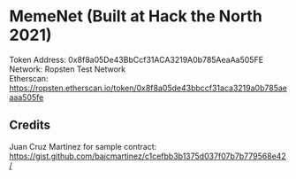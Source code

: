 # MemeNet (Built at Hack the North 2021)

Token Address: 0x8f8a05De43BbCcf31ACA3219A0b785AeaAa505FE<br>
Network: Ropsten Test Network <br>
Etherscan: https://ropsten.etherscan.io/token/0x8f8a05de43bbccf31aca3219a0b785aeaaa505fe

## Credits

Juan Cruz Martinez for sample contract: https://gist.github.com/bajcmartinez/c1cefbb3b1375d037f07b7b779568e42/